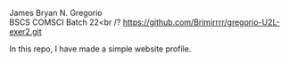 James Bryan N. Gregorio<br />
BSCS COMSCI Batch 22<br /?
https://github.com/Brimirrrr/gregorio-U2L-exer2.git<br />

In this repo, I have made a simple website profile. <br />
